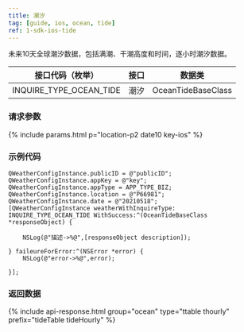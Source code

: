 ```yaml
---
title: 潮汐
tag: [guide, ios, ocean, tide]
ref: 1-sdk-ios-tide
---
```


未来10天全球潮汐数据，包括满潮、干潮高度和时间，逐小时潮汐数据。


| 接口代码（枚举）        | 接口     | 数据类             |
| ----------------------- | ---- | ------------------ |
| INQUIRE_TYPE_OCEAN_TIDE | 潮汐 | OceanTideBaseClass |

### 请求参数

{% include params.html p="location-p2 date10 key-ios" %}

### 示例代码

```objc
QWeatherConfigInstance.publicID = @"publicID";
QWeatherConfigInstance.appKey = @"key";
QWeatherConfigInstance.appType = APP_TYPE_BIZ;    
QWeatherConfigInstance.location = @"P66981";
QWeatherConfigInstance.date = @"20210518";
[QWeatherConfigInstance weatherWithInquireType: INQUIRE_TYPE_OCEAN_TIDE WithSuccess:^(OceanTideBaseClass  *responseObject) {
        
    NSLog(@"描述->%@",[responseObject description]);
        
} faileureForError:^(NSError *error) {
    NSLog(@"error->%@",error);
        
}];
```

### 返回数据

{% include api-response.html group="ocean" type="ttable thourly" prefix="tideTable tideHourly" %}
